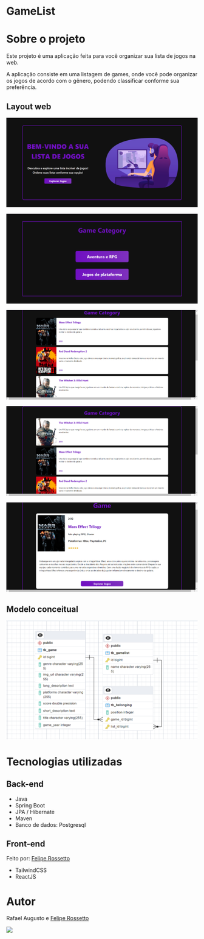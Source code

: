 # GameList 

# Sobre o projeto

Este projeto é uma aplicação feita para você organizar sua lista de jogos na web.

A aplicação consiste em uma listagem de games, onde você pode organizar os jogos de acordo com o gênero, podendo classificar conforme sua preferência.

## Layout web
![Web 1](assets/gamelist/img01.png)

![Web 2](assets/gamelist/img02.png)

![Web 3](assets/gamelist/img03.png)

![Web 3.1](assets/gamelist/img03.2.png)

![Web 4](assets/gamelist/img04.png)

## Modelo conceitual
![Modelo Conceitual](assets/gamelist/modelorelacional.PNG)

# Tecnologias utilizadas

## Back-end
- Java
- Spring Boot
- JPA / Hibernate
- Maven
- Banco de dados: Postgresql
  
## Front-end
Feito por: [Felipe Rossetto](https://github.com/Feliperosscoder)
- TailwindCSS
- ReactJS

# Autor

Rafael Augusto e [Felipe Rossetto](https://github.com/Feliperosscoder)

<div> 
<a href="https://www.linkedin.com/in/rafaelaugustorodrigues/" target="_blank"><img src="https://img.shields.io/badge/-LinkedIn-%230077B5?style=for-the-badge&logo=linkedin&logoColor=white"  target="_blank"></a> 
</div>
